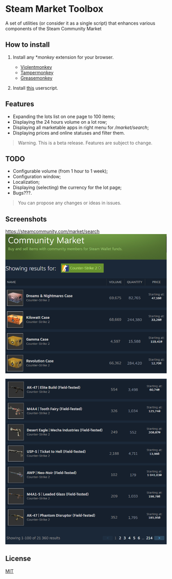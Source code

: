 # Steam Market Toolbox

A set of utilities (or consider it as a single script) that enhances various components of the Steam Community Market

## How to install

1. Install any **monkey* extension for your browser.
   - [Violentmonkey](https://violentmonkey.github.io/)
   - [Tampermonkey](https://www.tampermonkey.net/)
   - [Greasemonkey](https://www.greasespot.net/)

2. Install [this](https://github.com/SeRi0uS007/SteamMarketToolbox/raw/master/steammarkettoolbox.user.js) userscript.

## Features

- Expanding the lots list on one page to 100 items;
- Displaying the 24 hours volume on a lot row;
- Displaying all marketable apps in right menu for */market/search*;
- Displaying prices and online statuses and filter them.

> Warning. This is a beta release. Features are subject to change.

## TODO

- Configurable volume (from 1 hour to 1 week);
- Configuration window;
- Localization;
- Displaying (selecting) the currency for the lot page;
- Bugs???.

> You can propose any changes or ideas in issues.

## Screenshots

https://steamcommunity.com/market/search
![Steam Market Top View](./screenshots/img1.png)

![Steam Market Bottom View](./screenshots/img2.png)

## License
[MIT](LICENSE.txt)